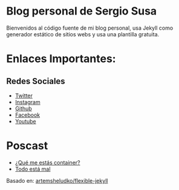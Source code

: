 # Blog personal de Sergio Susa

Bienvenidos al código fuente de mi blog personal, usa Jekyll como generador estático de sitios webs y usa una plantilla gratuita.   

# Enlaces Importantes:

## Redes Sociales
- [Twitter](https://twitter.com/sergiosusa)
- [Instagram](https://www.instagram.com/sergiosusa/)
- [Github](https://github.com/sergiosusa)
- [Facebook](https://www.facebook.com/sergiosusa)
- [Youtube](https://www.youtube.com/sergiosusa)

# Poscast
- [¿Qué me estás container?](https://open.spotify.com/show/7lSX0GlROui9UFK6SsJY3u?si=tIXMllc5RnGNolIG7YnOkA)
- [Todo está mal](https://open.spotify.com/show/1FBSbmyYqo9AYbFehaoIWu?si=6fiuPtc7RNOudxJljzCdeA)

Basado en: [artemsheludko/flexible-jekyll](https://github.com/artemsheludko/flexible-jekyll)



